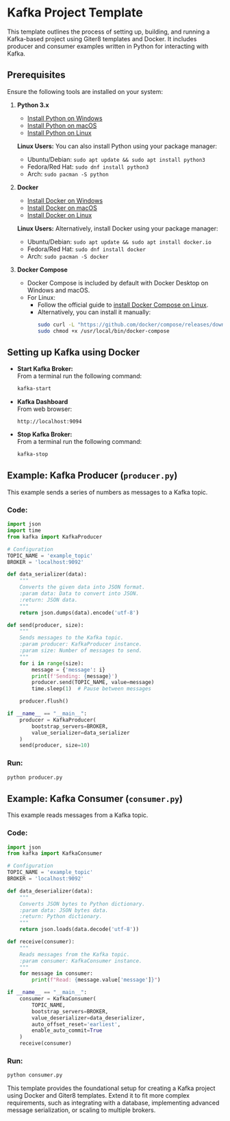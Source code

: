 # Kafka Project Template

This template outlines the process of setting up, building, and running a Kafka-based project using Giter8 templates and Docker. It includes producer and consumer examples written in Python for interacting with Kafka.



## Prerequisites
Ensure the following tools are installed on your system:

1. **Python 3.x**
   - [Install Python on Windows](https://www.python.org/downloads/windows/)
   - [Install Python on macOS](https://www.python.org/downloads/mac-os/)
   - [Install Python on Linux](https://www.python.org/downloads/source/)

   **Linux Users:** You can also install Python using your package manager:
   - Ubuntu/Debian: `sudo apt update && sudo apt install python3`
   - Fedora/Red Hat: `sudo dnf install python3`
   - Arch: `sudo pacman -S python`

2. **Docker**
   - [Install Docker on Windows](https://docs.docker.com/desktop/install/windows-install/)
   - [Install Docker on macOS](https://docs.docker.com/desktop/install/mac-install/)
   - [Install Docker on Linux](https://docs.docker.com/desktop/install/linux-install/)

   **Linux Users:** Alternatively, install Docker using your package manager:
   - Ubuntu/Debian: `sudo apt update && sudo apt install docker.io`
   - Fedora/Red Hat: `sudo dnf install docker`
   - Arch: `sudo pacman -S docker`

3. **Docker Compose**
   - Docker Compose is included by default with Docker Desktop on Windows and macOS.
   - For Linux:
     - Follow the official guide to [install Docker Compose on Linux](https://docs.docker.com/compose/install/linux/).
     - Alternatively, you can install it manually:
       ```bash
       sudo curl -L "https://github.com/docker/compose/releases/download/2.x.x/docker-compose-$(uname -s)-$(uname -m)" -o /usr/local/bin/docker-compose
       sudo chmod +x /usr/local/bin/docker-compose
       ```



## Setting up Kafka using Docker

- **Start Kafka Broker:**  
  From a terminal run the following command:
  ```bash
  kafka-start
  ```
  
- **Kafka Dashboard**  
  From web browser:
  ```
  http://localhost:9094
  ```
  
- **Stop Kafka Broker:**  
  From a terminal run the following command:
  ```bash
  kafka-stop
  ```



## Example: Kafka Producer (`producer.py`)
This example sends a series of numbers as messages to a Kafka topic.

### Code:
```python
import json
import time
from kafka import KafkaProducer

# Configuration
TOPIC_NAME = 'example_topic'
BROKER = 'localhost:9092'

def data_serializer(data):
    """
    Converts the given data into JSON format.
    :param data: Data to convert into JSON.
    :return: JSON data.
    """
    return json.dumps(data).encode('utf-8')

def send(producer, size):
    """
    Sends messages to the Kafka topic.
    :param producer: KafkaProducer instance.
    :param size: Number of messages to send.
    """
    for i in range(size):
        message = {'message': i}
        print(f'Sending: {message}')
        producer.send(TOPIC_NAME, value=message)
        time.sleep(1)  # Pause between messages

    producer.flush()

if __name__ == "__main__":
    producer = KafkaProducer(
        bootstrap_servers=BROKER,
        value_serializer=data_serializer
    )
    send(producer, size=10)
```

### Run:
```bash
python producer.py
```



## Example: Kafka Consumer (`consumer.py`)
This example reads messages from a Kafka topic.

### Code:
```python
import json
from kafka import KafkaConsumer

# Configuration
TOPIC_NAME = 'example_topic'
BROKER = 'localhost:9092'

def data_deserializer(data):
    """
    Converts JSON bytes to Python dictionary.
    :param data: JSON bytes data.
    :return: Python dictionary.
    """
    return json.loads(data.decode('utf-8'))

def receive(consumer):
    """
    Reads messages from the Kafka topic.
    :param consumer: KafkaConsumer instance.
    """
    for message in consumer:
        print(f"Read: {message.value['message']}")

if __name__ == "__main__":
    consumer = KafkaConsumer(
        TOPIC_NAME,
        bootstrap_servers=BROKER,
        value_deserializer=data_deserializer,
        auto_offset_reset='earliest',
        enable_auto_commit=True
    )
    receive(consumer)
```

### Run:
```bash
python consumer.py
```



This template provides the foundational setup for creating a Kafka project using Docker and Giter8 templates. Extend it to fit more complex requirements, such as integrating with a database, implementing advanced message serialization, or scaling to multiple brokers.
